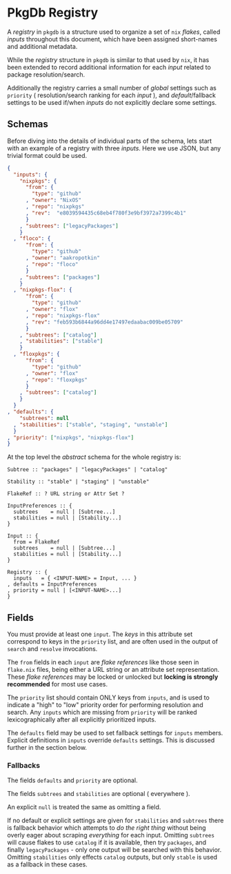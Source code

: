 # PkgDb Registry

A _registry_ in `pkgdb` is a structure used to organize a set of `nix` _flakes_,
called _inputs_ throughout this document, which have been assigned short-names
and additional metadata.

While the _registry_ structure in `pkgdb` is similar to that used by `nix`, it 
has been extended to record additional information for each _input_ related to
package resolution/search.

Additionally the registry carries a small number of _global_ settings such as
`priority` ( resolution/search ranking for each _input_ ), and
_default_/fallback settings to be used if/when _inputs_ do not explicitly
declare some settings.


## Schemas

Before diving into the details of individual parts of the schema, lets start
with an example of a registry with three _inputs_.
Here we use JSON, but any trivial format could be used.

```json
{
  "inputs": {
    "nixpkgs": {
      "from": {
        "type": "github"
      , "owner": "NixOS"
      , "repo": "nixpkgs"
      , "rev":  "e8039594435c68eb4f780f3e9bf3972a7399c4b1"
      }
    , "subtrees": ["legacyPackages"]
    }
  , "floco": {
      "from": {
        "type": "github"
      , "owner": "aakropotkin"
      , "repo": "floco"
      }
    , "subtrees": ["packages"]
    }
  , "nixpkgs-flox": {
      "from": {
        "type": "github"
      , "owner": "flox"
      , "repo": "nixpkgs-flox"
      , "rev": "feb593b6844a96dd4e17497edaabac009be05709"
      }
    , "subtrees": ["catalog"]
    , "stabilities": ["stable"]
    }
  , "floxpkgs": {
      "from": {
        "type": "github"
      , "owner": "flox"
      , "repo": "floxpkgs"
      }
    , "subtrees": ["catalog"]
    }
  }
, "defaults": {
    "subtrees": null
  , "stabilities": ["stable", "staging", "unstable"]
  }
, "priority": ["nixpkgs", "nixpkgs-flox"]
}
```

At the top level the _abstract_ schema for the whole registry is:

```
Subtree :: "packages" | "legacyPackages" | "catalog"

Stability :: "stable" | "staging" | "unstable"

FlakeRef :: ? URL string or Attr Set ?

InputPreferences :: {
  subtrees    = null | [Subtree...]
  stabilities = null | [Stability...]
}

Input :: {
  from = FlakeRef
  subtrees    = null | [Subtree...]
  stabilities = null | [Stability...]
}

Registry :: {
  inputs   = { <INPUT-NAME> = Input, ... }
, defaults = InputPreferences
, priority = null | [<INPUT-NAME>...]
}
```


## Fields

You must provide at least one `input`.
The _keys_ in this attribute set correspond to keys in the `priority` list,
and are often used in the output of `search` and `resolve` invocations.

The `from` fields in each `input` are _flake references_ like those seen in
`flake.nix` files, being either a URL string or an attribute set representation.
These _flake references_ may be locked or unlocked but
**locking is strongly recommended** for most use cases.

The `priority` list should contain ONLY keys from `inputs`, and is used to
indicate a "high" to "low" priority order for performing resolution and search.
Any `inputs` which are missing from `priority` will be ranked lexicographically
after all explicitly prioritized inputs.

The `defaults` field may be used to set fallback settings for `inputs` members.
Explicit definitions in `inputs` override `defaults` settings.
This is discussed further in the section below.


### Fallbacks

The fields `defaults` and `priority` are optional.

The fields `subtrees` and `stabilities` are optional ( everywhere ).

An explicit `null` is treated the same as omitting a field.


If no default or explicit settings are given for `stabilities` and `subtrees`
there is fallback behavior which attempts to _do the right thing_ without being
overly eager about scraping _everything_ for each input.
Omitting `subtrees` will cause flakes to use `catalog` if it is available, then
try `packages`, and finally `legacyPackages` - only one output will be searched
with this behavior.
Omitting `stabilities` only effects `catalog` outputs, but only `stable` is used
as a fallback in these cases.

